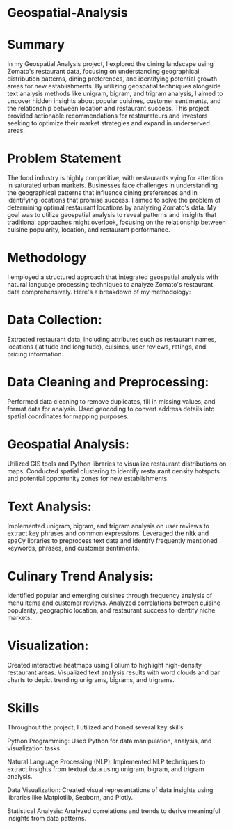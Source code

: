 # Geospatial-Analysis
# Summary
In my Geospatial Analysis project, I explored the dining landscape using Zomato's restaurant data, focusing on understanding geographical distribution patterns, dining preferences, and identifying potential growth areas for new establishments. By utilizing geospatial techniques alongside text analysis methods like unigram, bigram, and trigram analysis, I aimed to uncover hidden insights about popular cuisines, customer sentiments, and the relationship between location and restaurant success. This project provided actionable recommendations for restaurateurs and investors seeking to optimize their market strategies and expand in underserved areas.

# Problem Statement
The food industry is highly competitive, with restaurants vying for attention in saturated urban markets. Businesses face challenges in understanding the geographical patterns that influence dining preferences and in identifying locations that promise success. I aimed to solve the problem of determining optimal restaurant locations by analyzing Zomato's data. My goal was to utilize geospatial analysis to reveal patterns and insights that traditional approaches might overlook, focusing on the relationship between cuisine popularity, location, and restaurant performance.

# Methodology
I employed a structured approach that integrated geospatial analysis with natural language processing techniques to analyze Zomato's restaurant data comprehensively. Here's a breakdown of my methodology:

# Data Collection:
Extracted restaurant data, including attributes such as restaurant names, locations (latitude and longitude), cuisines, user reviews, ratings, and pricing information.

# Data Cleaning and Preprocessing:
Performed data cleaning to remove duplicates, fill in missing values, and format data for analysis.
Used geocoding to convert address details into spatial coordinates for mapping purposes.

# Geospatial Analysis:
Utilized GIS tools and Python libraries to visualize restaurant distributions on maps.
Conducted spatial clustering to identify restaurant density hotspots and potential opportunity zones for new establishments.

# Text Analysis:
Implemented unigram, bigram, and trigram analysis on user reviews to extract key phrases and common expressions.
Leveraged the nltk and spaCy libraries to preprocess text data and identify frequently mentioned keywords, phrases, and customer sentiments.

# Culinary Trend Analysis:
Identified popular and emerging cuisines through frequency analysis of menu items and customer reviews.
Analyzed correlations between cuisine popularity, geographic location, and restaurant success to identify niche markets.

# Visualization:
Created interactive heatmaps using Folium to highlight high-density restaurant areas.
Visualized text analysis results with word clouds and bar charts to depict trending unigrams, bigrams, and trigrams.

# Skills
Throughout the project, I utilized and honed several key skills:

Python Programming: Used Python for data manipulation, analysis, and visualization tasks.

Natural Language Processing (NLP): Implemented NLP techniques to extract insights from textual data using unigram, bigram, and trigram analysis.

Data Visualization: Created visual representations of data insights using libraries like Matplotlib, Seaborn, and Plotly.

Statistical Analysis: Analyzed correlations and trends to derive meaningful insights from data patterns.

